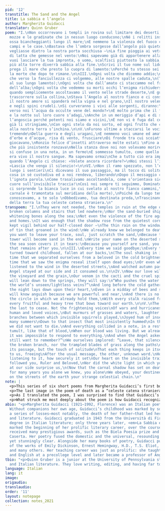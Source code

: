 ```yaml
---
pid: '12'
transtitle: The Sand and the Angel
title: La sabbia e l’angelo
author: Margherita Guidacci
translator: Quinn Gruber
poem: "I.\nNon occorrevano i templi in rovina sul limitare dei deserti,\nCon le colonne
  mozze e le gradinate che in nessun luogo conducono;\nNé i relitti insabbiati, le
  ossa biancheggianti lungo il mare;\nE nemmeno la violenza del fuoco contro i nostri
  campi e le case.\nBastava che l’ombra sorgesse dall’angolo più quieto della stanza,\nO
  vegliasse dietro la nostra porta socchiusa —\nLa fine pioggia ai vetri, un pezzo
  di latta che gemesse nel vento:\nNoi sapevamo già di appartenere alla morte.\n\nII.\nSe
  vuoi lasciare la tua impronta, o uomo, scalfisci piuttosto la sabbia,\nPerché la
  più alta torre diverrà sabbia alla fine.\nScrivi il tuo nome sul lido deserto, e
  prega il mare che presto lo cuopra di lamento:\nPerché tu stesso sei sabbia, sei
  la morte che dopo te rimane.\n\nIII.\nOgni volta che dicemmo addio;\nOgni volta
  che verso la fanciullezza ci volgemmo, alle nostre spalle caduta,\n(Tremando l’anima
  al suo lungo lamento);\nOgni volta che dall’amato ci staccammo nel freddo chiarore
  dell’alba;\nOgni volta che vedemmo su morti occhi l’enigma richiudersi;\nO anche
  quando semplicemente ascoltavamo il vento nelle strade deserte,\nE guardavamo l’autunno
  trascorrere sulla collina,\nStava l’Angelo al nostro fianco e ci consumava.\n\nIV.\nOra
  il nostro amore si spanderà nella vigna e nel grano,\nIl nostro veleno nei cactus
  e negli spini crudeli.\nSi curveranno i vivi alle sorgenti, diranno:\n«Chi spinse
  verso noi l’acqua da occulte vene del mondo?»\nE molto prima che il freddo li colga
  e la notte sul loro cuore s’adagi,\nAnche in un meriggio d’api e di succhi ardenti,\nConosceranno
  l’angoscia perché potenti noi siamo e vicini,\nE non vi è fuga dal cerchio in cui
  già li stringiamo,\nCon ogni stelo da noi sorto, ed ogni frutto che colmo e grave
  alla nostra terra s’inchina.\n\nV.\nFurono ultime a staccarsi le voci. Non le voci
  tremende\nDella guerra e degli uragani,\nE nemmeno voci umane ed amate,\nMa mormorii
  d’erbe e d’acque, risa di vento, frusciare\nDi fronde tra cui scoiattoli invisibili
  giocavano,\nRonzio felice d’insetti attraverso molte estati \nFino a quell’insetto
  che più insistente ronzava\nNella stanza dove noi non volevamo morire.\nE tutto
  si confuse in una nota, in un fermo\nE sommesso tumulto, come quello del sangue\nQuando
  era vivo il nostro sangue. Ma sapevamo ormai\nChe a tutto ciò era impossibile rispondere.\nE
  quando l’Angelo ci chiese: «Volete ancora ricordare?»\nNoi stessi l’implorammo:
  «Lascia che venga il silenzio!»\n\nVI.\nNon il ramo spezzato, non l’erba scomposta
  lungo i sentieri\nCi dicevano il suo passaggio, ma il tocco di solitudine\nChe ogni
  cosa in sé custodiva ed a noi rendeva, liberando\nDopo il messaggio consueto l’altra,
  l’ignota parola.\nCome trasalivamo ascoltandola, come s’orientava sicuro\nIl nostro
  cuore sull’invisibile traccia!\nCosì noi sempre ti seguimmo, Dominatore ed Amato,\nNé
  ci sorprende la bianca luce in cui svelato al nostro fianco cammini,\n(Ora che l’ombra
  carnale è tramontata sul meridiano della morte),\nPoiché da lungo tempo te solo
  conoscevamo, a te solo \nObbedivamo, tua destinata preda,\nTrascinando sulle vie
  della terra la tua celeste catena straniera.\n"
transpoem: "I.\nThey were not needed, the temples in ruin at the edge of deserts,\nWith
  broken columns and stairs that led nowhere;\nNor the sand-buried shipwrecks, the
  whitening bones along the sea;\nNot even the violence of the fire against our fields
  and homes.\nIt was enough that the shadow rose from the quietest corner of the room,\nOr
  kept vigil behind our half-closed door —\nThe thin rain on the windows, a sheet
  of tin that groaned in the wind:\nWe already knew we belonged to death.\n\nII.\nIf
  you want to leave your trace, soul, just scratch the sand,\nBecause the highest
  tower will become sand in the end.\nWrite your name on the deserted shore, and pray
  the sea soon covers it in tears:\nBecause you yourself are sand, you are the death
  that remains after you.\n\nIII.\nEvery time we said goodbye;\nEvery time that we
  turned toward childhood, fallen at our backs,\n(The soul shaking in its long lament);\nEvery
  time that we separated ourselves from a beloved in the cold brightness of the sunrise;\nEvery
  time that we saw the enigma reseal itself upon dead eyes;\nOr even when we simply
  listened to the wind in the deserted streets,\nAnd watched autumn pass on the hill,\nThe
  Angel stayed at our side and it consumed us.\n\nIV.\nNow our love will spread in
  the vineyard and the grain,\nOur venom in the cacti and the cruel spines.\nThe living
  will lean down to the springs, they will say:\n“Who pushes the water toward us from
  the world’s unseen/lightless veins?”\nAnd long before the cold gathers them and
  the night lays down upon their heart,\nEven in a midday of bees and sweet nectars,\nThey
  will know anguish because we are powerful and near,\nAnd there is no escape from
  the circle in which we already hold them,\nWith every stalk raised from us, and
  every fruitful and heavy tree that bows toward our earth.\n\nV.\nThe voices were
  the last to cease. Not the frightening voices\nOf wars and hurricanes, \nNor the
  human and loved voices,\nBut murmurs of grasses and waters, laughter of wind, rustle\nOf
  branches between which invisible squirrels played,\nJoyed hum of insects across
  many summers\nDown to that insect that most insistently hummed\nIn the room where
  we did not want to die.\nAnd everything collided in a note, in a rest\nAnd whispered
  tumult, like that of blood,\nWhen our blood was living. But we already knew\nThat
  it was impossible to respond to everything.\nAnd when the Angel asked us: “Do you
  still want to remember?”\nWe ourselves implored: “Leave, that silence comes!”\n\nVI.\nNeither
  the broken branch, nor the trampled blades of grass along the paths\nTold us of
  its passage, but the touch of solitude\nThat each thing keeps in itself and returns
  to us, freeing\nAfter the usual message, the other, unknown word.\nHow we startled
  listening to it, how securely it set\nOur heart on the invisible trail!\nSo we always
  followed you, Ruler and Beloved,\nNor did the white light in which you walk unveiled
  at our side surprise us,\n(Now that the carnal shadow has set on death’s meridian),\nSince
  for many years you alone we knew, you alone\nWe obeyed, your destined prey,\nDragging
  on the streets of the earth your strange celestial chain.\n"
note: |
  <p>This series of six short poems from Margherita Guidacci’s first book of poetry, <em>La Sabbia e L’Angelo</em> (<em>The Sand and the Angel</em>, 1946) reckons with the relationship between humans and nature, as well as the broader cycle of life and death.</p>
  <p>The last image in the poem of death as a “celeste catena straniera,” a “strange celestial chain,” particularly captivated me and guided my translation. I translated <em>straniero</em> as “strange” rather than the usual “foreign” because the Angel, a sort of overseer of the life/death balance, is a continuous presence in human life. I wanted “strange” to capture our inability to reconcile our knowledge of death with our own desire to live; we know death intimately, but are unable to fully comprehend what it entails.</p>
  <p>As I translated the poem, I was surprised to find that Guidacci’s voice, both direct and clear, cosmic and spiritual, had an almost Romantic lilt in English that comes across in phrases such as “o uomo” (“O man,” which I translated simply as “soul”) and “Dominatore ed Amato” (“Ruler and Lover”). It’s crucial to note that Guidacci was not invested in the closed style of her contemporaries, the Hermetic poets; she instead used a more “ordinary” language to form the complex meanings and sounds of her works. Keeping this in mind, I tried to adhere as closely as I could to the flexible sentence order common to Italian while still maintaining sense in English, to convey that sense of familiarity and strangeness that coexists in the work.</p>
  <p>What struck me most deeply about the poem is how Guidacci recognizes the brevity of human life without assuming that our lives do not matter because of it. Rather, our absence serves as a permanent reminder of our existence: “Perché tu stesso sei sabbia, sei la morte che dopo te rimane.” “Because you yourself are sand, you are the death that remains after you.”</p>
abio: "<p>Margherita Guidacci (1921–1992, Florence) was an Italian poet and translator.
  Without companions her own age, Guidacci’s childhood was marked by solitude and
  a series of losses—most notably, the death of her father—that led her to poetry
  and literature. Guidacci graduated in 1943 from the Università di Firenze with a
  degree in Italian literature; only three years later, <em>La Sabbia e L’Angelo</em>
  marked the beginning of her prolific literary career, over the course of which she
  received many prestigious awards, such as the Biela Poesia prize and the Premio
  Caserta. Her poetry fused the domestic and the universal, resounding with deep emotion,
  yet stunningly clear. Alongside her many books of poetry, Guidacci published translations
  of the works of Emily Dickinson, Ernest Hemingway, H.D., T.S. Eliot, John Donne,
  and many others. Her teaching career was just as prolific: she taught Latin, Greek,
  and English at a precollege level and later became a professor of Anglophone literature.</p>"
tbio: "<p>Quinn Gruber is a junior at the University of Pennsylvania studying English
  and Italian literature. They love writing, editing, and having far too many hobbies.</p>"
language: Italian
lang: it
image:
origaudio:
translaudio:
order: '11'
layout: notepage
collection: notes_2021
---
```

